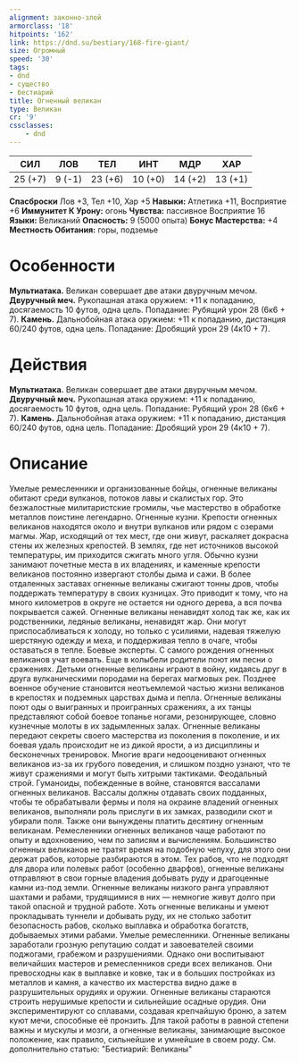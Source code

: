 ```yaml
---
alignment: законно-злой
armorclass: '18'
hitpoints: '162'
link: https://dnd.su/bestiary/168-fire-giant/
size: Огромный
speed: '30'
tags:
- dnd
- существо
- бестиарий
title: Огненный великан
type: Великан
cr: '9'
cssclasses:
    - dnd
---
```



| СИЛ | ЛОВ | ТЕЛ | ИНТ | МДР | ХАР |
|---|---|---|---|---|---|
| 25 (+7) | 9 (-1) | 23 (+6) | 10 (+0) | 14 (+2) | 13 (+1) |
**Спасброски** Лов +3, Тел +10, Хар +5
**Навыки:** Атлетика +11, Восприятие +6
**Иммунитет К Урону:** огонь
**Чувства:** пассивное Восприятие 16
**Языки:** Великаний
**Опасность:** 9 (5000 опыта)
**Бонус Мастерства:** +4
**Местность Обитания:** горы, подземье


# Особенности
**Мультиатака.** Великан совершает две атаки двуручным мечом.
**Двуручный меч.** Рукопашная атака оружием: +11 к попаданию, досягаемость 10 футов, одна цель. Попадание: Рубящий урон 28 (6к6 + 7).
**Камень.** Дальнобойная атака оружием: +11 к попаданию, дистанция 60/240 футов, одна цель. Попадание: Дробящий урон 29 (4к10 + 7).


# Действия
**Мультиатака.** Великан совершает две атаки двуручным мечом.
**Двуручный меч.** Рукопашная атака оружием: +11 к попаданию, досягаемость 10 футов, одна цель. Попадание: Рубящий урон 28 (6к6 + 7).
**Камень.** Дальнобойная атака оружием: +11 к попаданию, дистанция 60/240 футов, одна цель. Попадание: Дробящий урон 29 (4к10 + 7).


# Описание
Умелые ремесленники и организованные бойцы, огненные великаны обитают среди вулканов, потоков лавы и скалистых гор. Это безжалостные милитаристские громилы, чье мастерство в обработке металлов поистине легендарно. Огненные кузни. Крепости огненных великанов находятся около и внутри вулканов или рядом с озерами магмы. Жар, исходящий от тех мест, где они живут, раскаляет докрасна стены их железных крепостей. В землях, где нет источников высокой температуры, им приходится сжигать много угля. Обычно кузни занимают почетные места в их владениях, и каменные крепости великанов постоянно извергают столбы дыма и сажи. В более отдаленных заставах огненные великаны сжигают тонны дров, чтобы поддержать температуру в своих кузницах. Это приводит к тому, что на много километров в округе не остается ни одного дерева, а вся почва покрывается сажей. Огненные великаны ненавидят холод так же, как их родственники, ледяные великаны, ненавидят жар. Они могут приспосабливаться к холоду, но только с усилиями, надевая тяжелую шерстяную одежду и меха, и поддерживая тепло в очаге, чтобы оставаться в тепле. Боевые эксперты. С самого рождения огненных великанов учат воевать. Еще в колыбели родители поют им песни о сражениях. Детьми огненные великаны играют в войну, кидаясь друг в друга вулканическими породами на берегах магмовых рек. Позднее военное обучение становится неотъемлемой частью жизни великанов в крепостях и подземных царствах дыма и пепла. Огненные великаны поют оды о выигранных и проигранных сражениях, а их танцы представляют собой боевое топанье ногами, резонирующее, словно кузнечные молоты в их задымленных залах. Огненные великаны передают секреты своего мастерства из поколения в поколение, и их боевая удаль происходит не из дикой ярости, а из дисциплины и бесконечных тренировок. Многие враги недооценивают огненных великанов из-за их грубого поведения, и слишком поздно узнают, что те живут сражениями и могут быть хитрыми тактиками. Феодальный строй. Гуманоиды, побежденные в войне, становятся вассалами огненных великанов. Вассалы должны отдавать своих подданных, чтобы те обрабатывали фермы и поля на окраине владений огненных великанов, выполняли роль прислуги в их замках, разводили скот и убирали поля. Также они вынуждены платить десятину огненным великанам. Ремесленники огненных великанов чаще работают по опыту и вдохновению, чем по записям и вычислениям. Большинство огненных великанов не тратят время на подобную чепуху, для этого они держат рабов, которые разбираются в этом. Тех рабов, что не подходят для двора или полевых работ (особенно дварфов), огненные великаны отправляют в свои горные владения добывать руду и драгоценные камни из-под земли. Огненные великаны низкого ранга управляют шахтами и рабами, трудящимися в них — немногие живут долго при такой опасной и трудной работе. Хоть огненные великаны и умеют прокладывать туннели и добывать руду, их не столько заботит безопасность рабов, сколько выплавка и обработка богатств, добываемых этими рабами. Умелые ремесленники. Огненные великаны заработали грозную репутацию солдат и завоевателей своими поджогами, грабежом и разрушениями. Однако они воспитывают величайших мастеров и ремесленников среди всех великанов. Они превосходны как в выплавке и ковке, так и в больших постройках из металлов и камня, а качество их мастерства видно даже в разрушительных орудиях и оружии. Огненные великаны стараются строить нерушимые крепости и сильнейшие осадные орудия. Они экспериментируют со сплавами, создавая крепчайшую броню, а затем куют мечи, способные её пронзить. Для такой работы в равной степени важны и мускулы и мозги, а огненные великаны, занимающие высокое положение, как правило, сильнейшие и умнейшие в своем роду. См. дополнительно статью: "Бестиарий: Великаны"